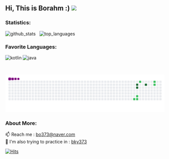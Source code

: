 <h2> Hi, This is Borahm :) <img src="https://media.giphy.com/media/hvRJCLFzcasrR4ia7z/giphy.gif" width="25px"> </h2>

### Statistics:
<p align="left">
  <img alt="github_stats" src="https://github-readme-stats.vercel.app/api?username=bbFactory&show_icons=true&theme=radical" width="380"/> &nbsp;
  <img alt="top_languages" src="https://github-readme-stats.vercel.app/api/top-langs/?username=bbFactory&theme=radical" height="150">
</p>
  
### Favorite Languages: 
<p>
  <img alt="kotlin" src="https://img.shields.io/badge/-Kotlin-73dcff?style=flat-square&logo=kotlin" />
  <img alt="java" src="https://img.shields.io/badge/-Java-f1ff73?style=flat-square&logo=java&logoColor=black" />
</p>
<br>

![snake gif](https://github.com/bbFactory/bbFactory/blob/output/github-contribution-grid-snake.gif)

### About More:
📫 Reach me : bo373@naver.com <br>
🌱 I'm also trying to practice in : [bky373](https://github.com/bky373)

[![Hits](https://hits.seeyoufarm.com/api/count/incr/badge.svg?url=https%3A%2F%2Fgithub.com%2FbbFactory%2Fhit-counter&count_bg=%23FF4EB6&title_bg=%23555555&icon=&icon_color=%23F934A8&title=visited&edge_flat=true)](https://hits.seeyoufarm.com)
<!--
Here are some ideas to get you started:

- 🔭 I’m currently working on ...
- 🌱 I’m currently learning ...
- 👯 I’m looking to collaborate on ...
- 🤔 I’m looking for help with ...
- 💬 Ask me about ...
- 📫 How to reach me: ...
- 😄 Pronouns: ...
- ⚡ Fun fact: ...
-->

